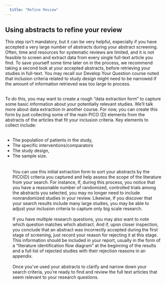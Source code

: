 ```yaml
---
  title: "Refine Review"
---
```


## Using abstracts to refine your review

This step isn’t mandatory, but it can be very helpful, especially if you have accepted a very large number of abstracts during your abstract screening.  Often, time and resources for systematic reviews are limited, and it is not feasible to screen and extract data from every single full-text article you find.  To save yourself some time later on in the process, we recommend taking a second look at your accepted abstracts, before retrieving your studies in full-text.  You may recall our Develop Your Question course noted that inclusion criteria related to study design might need to be narrowed if the amount of information retrieved was too large to process. <br><br>

To do this, you may want to create a rough “data extraction form” to capture some basic information about your potentially relevant studies.  We’ll talk more about data extraction in another course. For now, you can create this form by just collecting some of the main PICO (D) elements from the abstracts of the articles that fit your inclusion criteria. Key elements to collect include:<br><br>

- The population of patients in the study,
- The specific interventions/comparators
- The study design,
- The sample size.  
<br><br>
You can use this initial extraction form to sort your abstracts by the PICO(D) criteria you captured and help assess the scope of the literature from your search. For instance, If, during this process, you notice that you have a reasonable number of randomized, controlled trials among the abstracts you selected, you may no longer need to include nonrandomized studies in your review. Likewise, If you discover that your search results include many large studies, you may be able to adjust your inclusion criteria to capture only big scale research.
<br><br>
If you have multiple research questions, you may also want to note which question matches which abstract.  And if, upon closer inspection, you conclude that an abstract was incorrectly accepted during the first stage of screening, just record your reason for rejecting it at this stage.  This information should be included in your report, usually in the form of a “literature identification flow diagram” at the beginning of the results and a full list of rejected studies with their rejection reasons in an appendix.
<br><br>
Once you’ve used your abstracts to clarify and narrow down your search criteria, you’re ready to find and review the full text articles that seem relevant to your research questions. 
